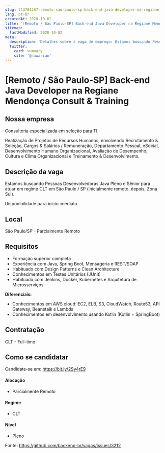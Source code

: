 ```yaml
---
slug: 713784287-remoto-sao-paulo-sp-back-end-java-developer-na-regiane-mendonca-consult-training
lang: pt-br
createdAt: 2020-10-02
title: '[Remoto / São Paulo-SP] Back-end Java Developer na Regiane Mendonça Consult & Training - Vaga de Emprego'
sitemap:
  lastModified: 2020-10-02
meta:
  description: 'Detalhes sobre a vaga de emprego: Estamos buscando Pessoas Desenvolvedoras Java Pleno e Sênior para atuar em regime CLT em São Paulo / SP (inicialmente remoto, depois, Zona Sul). Disponibilidade para início imediato.'
  twitter:
    card: summary
    site: '@nawarian'
---
```


# [Remoto / São Paulo-SP] Back-end Java Developer na Regiane Mendonça Consult & Training

## Nossa empresa

Consultoria especializada em seleção para TI.

Realização de Projetos de Recursos Humanos, envolvendo Recrutamento & Seleção, Cargos & Salários / Remuneração, Departamento Pessoal, eSocial, Desenvolvimento Humano Organizacional, Avaliação de Desempenho, Cultura e Clima Organizacional e Treinamento & Desenvolvimento.

## Descrição da vaga

Estamos buscando Pessoas Desenvolvedoras Java Pleno e Sênior para atuar em regime CLT em São Paulo / SP (inicialmente remoto, depois, Zona Sul).

Disponibilidade para início imediato.

## Local

São Paulo/SP - Parcialmente Remoto

## Requisitos

- Formação superior completa
- Experiência com Java, Spring Boot, Mensageria e REST/SOAP
- Habituado com Design Patterns e Clean Architecture
- Conhecimentos em Testes Unitários (JUnit)
- Habituado com Jenkins, Docker, Kubernetes e Arquitetura de Microsserviços

**Diferenciais:**
- Conhecimentos em AWS cloud: EC2, ELB, S3, CloudWatch, Route53, API Gateway, Beanstalk e Lambda
- Conhecimentos em desenvolvimento usando Kotlin (Kotlin + SpringBoot)

## Contratação

CLT - Full-time

## Como se candidatar

Candidate-se em: https://bit.ly/2Sy4rE9

#### Alocação
- Parcialmente Remoto

#### Regime
- CLT

#### Nível
- Pleno

Fonte: https://github.com/backend-br/vagas/issues/3212